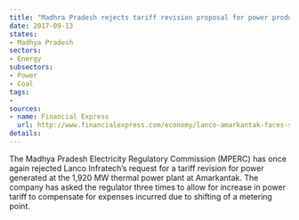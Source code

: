 ```yaml
---
title: "Madhra Pradesh rejects tariff revision proposal for power produced at Amarkantak plant"
date: 2017-09-13
states:
- Madhya Pradesh
sectors:
- Energy
subsectors:
- Power
- Coal
tags:
- 
sources:
- name: Financial Express
  url: http://www.financialexpress.com/economy/lanco-amarkantak-faces-setback-on-power-tariff-hike-plea-madhya-pradesh-snubs-request/847765/
details:
---
```


The Madhya Pradesh Electricity Regulatory Commission (MPERC) has once again rejected Lanco Infratech’s request for a tariff revision for power generated at the 1,920 MW thermal power plant at Amarkantak. The company has asked the regulator three times to allow for increase in power tariff  to compensate for expenses incurred due to shifting of a metering point. 
